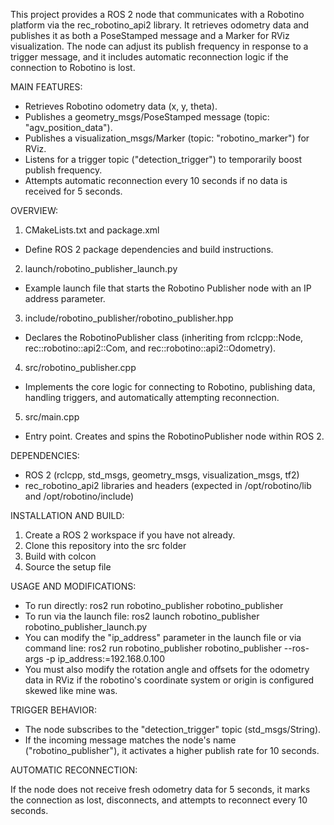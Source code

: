 This project provides a ROS 2 node that communicates with a Robotino platform via the rec_robotino_api2 library. It retrieves odometry data and publishes it as both a PoseStamped message and a Marker for RViz visualization. The node can adjust its publish frequency in response to a trigger message, and it includes automatic reconnection logic if the connection to Robotino is lost.

MAIN FEATURES:

- Retrieves Robotino odometry data (x, y, theta).
- Publishes a geometry_msgs/PoseStamped message (topic: "agv_position_data").
- Publishes a visualization_msgs/Marker (topic: "robotino_marker") for RViz.
- Listens for a trigger topic ("detection_trigger") to temporarily boost publish frequency.
- Attempts automatic reconnection every 10 seconds if no data is received for 5 seconds.

OVERVIEW:

1. CMakeLists.txt and package.xml
  - Define ROS 2 package dependencies and build instructions.
2. launch/robotino_publisher_launch.py
  - Example launch file that starts the Robotino Publisher node with an IP address parameter.
3. include/robotino_publisher/robotino_publisher.hpp
  - Declares the RobotinoPublisher class (inheriting from rclcpp::Node, rec::robotino::api2::Com, and rec::robotino::api2::Odometry).
4. src/robotino_publisher.cpp
  - Implements the core logic for connecting to Robotino, publishing data, handling triggers, and automatically attempting reconnection.
5. src/main.cpp
  - Entry point. Creates and spins the RobotinoPublisher node within ROS 2.

DEPENDENCIES:

- ROS 2 (rclcpp, std_msgs, geometry_msgs, visualization_msgs, tf2)
- rec_robotino_api2 libraries and headers (expected in /opt/robotino/lib and /opt/robotino/include)

INSTALLATION AND BUILD:

1. Create a ROS 2 workspace if you have not already. 
2. Clone this repository into the src folder
3. Build with colcon
4. Source the setup file 

USAGE AND MODIFICATIONS:

- To run directly: ros2 run robotino_publisher robotino_publisher
- To run via the launch file: ros2 launch robotino_publisher robotino_publisher_launch.py
- You can modify the "ip_address" parameter in the launch file or via command line: ros2 run robotino_publisher robotino_publisher --ros-args -p ip_address:=192.168.0.100
- You must also modify the rotation angle and offsets for the odometry data in RViz if the robotino's coordinate system or origin is configured skewed like mine was.

TRIGGER BEHAVIOR:

- The node subscribes to the "detection_trigger" topic (std_msgs/String).
- If the incoming message matches the node's name ("robotino_publisher"), it activates a higher publish rate for 10 seconds.

AUTOMATIC RECONNECTION:

If the node does not receive fresh odometry data for 5 seconds, it marks the connection as lost, disconnects, and attempts to reconnect every 10 seconds.
